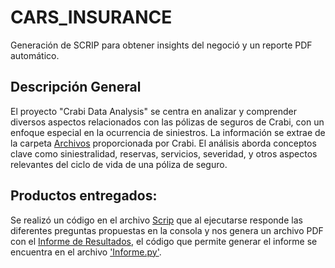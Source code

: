# CARS_INSURANCE
Generación de SCRIP para obtener insights del negoció y un reporte PDF automático.


## Descripción General

El proyecto "Crabi Data Analysis" se centra en analizar y comprender diversos aspectos relacionados con las pólizas de seguros de Crabi, con un enfoque especial en la ocurrencia de siniestros. La información se extrae de la carpeta [Archivos](./Archivos/) proporcionada por Crabi. El análisis aborda conceptos clave como siniestralidad, reservas, servicios, severidad, y otros aspectos relevantes del ciclo de vida de una póliza de seguro.

## Productos entregados:

Se realizó un código en el archivo [Scrip](./Scrip.py) que al ejecutarse responde las diferentes preguntas propuestas en la consola y nos genera un archivo PDF con el [Informe de Resultados](./informe.pdf), el código que permite generar el informe se encuentra en el archivo ['Informe.py'](./Informe.py).


